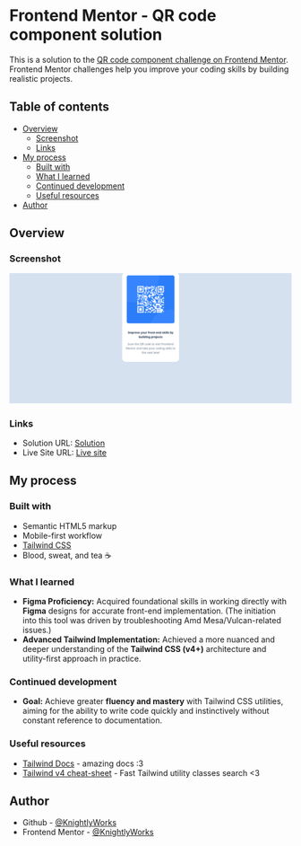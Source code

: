 # Frontend Mentor - QR code component solution

This is a solution to the [QR code component challenge on Frontend Mentor](https://www.frontendmentor.io/challenges/qr-code-component-iux_sIO_H). Frontend Mentor challenges help you improve your coding skills by building realistic projects. 

## Table of contents

- [Overview](#overview)
  - [Screenshot](#screenshot)
  - [Links](#links)
- [My process](#my-process)
  - [Built with](#built-with)
  - [What I learned](#what-i-learned)
  - [Continued development](#continued-development)
  - [Useful resources](#useful-resources)
- [Author](#author)

## Overview

### Screenshot

![](./screenshot.png)

### Links

- Solution URL: [Solution](https://github.com/KnightlyWorks/QR-code-component)
- Live Site URL: [Live site](https://KnightlyWorks.github.io/QR-code-component/)

## My process

### Built with

- Semantic HTML5 markup
- Mobile-first workflow
- [Tailwind CSS](https://tailwindcss.com/)
- Blood, sweat, and tea ☕

### What I learned

-   **Figma Proficiency:** Acquired foundational skills in working directly with **Figma** designs for accurate front-end implementation. (The initiation into this tool was driven by troubleshooting Amd Mesa/Vulcan-related issues.)
-   **Advanced Tailwind Implementation:** Achieved a more nuanced and deeper understanding of the **Tailwind CSS (v4+)** architecture and utility-first approach in practice.

### Continued development

- **Goal:** Achieve greater **fluency and mastery** with Tailwind CSS utilities, aiming for the ability to write code quickly and instinctively without constant reference to documentation.

### Useful resources

- [Tailwind Docs](https://tailwindcss.com/docs/installation/tailwind-cli) - amazing docs :3
- [Tailwind v4 cheat-sheet](https://tailwindcss.504b.cc/?ref=dailydev) - Fast Tailwind utility classes search <3
## Author

- Github - [@KnightlyWorks](https://github.com/KnightlyWorks)
- Frontend Mentor - [@KnightlyWorks](https://www.frontendmentor.io/profile/KnightlyWorks)

